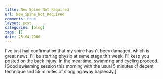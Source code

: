 ```yaml
---
title: New Spine Not Required
url: New_Spine_Not_Required
comments: true
layout: post
categories: [blog]
tags: []
date: 25-04-2006
---
```

<p class="intro"></p>
I've just had confirmation that my spine hasn't been damaged, which is great news. I'll be starting physio at some stage this week, i'll keep you posted on the back injury. In the meantime, swimming and cycling proceed. [Good swimming session this morning with the usual 5 minutes of decent technique and 55 minutes of slogging away haplessly.]


